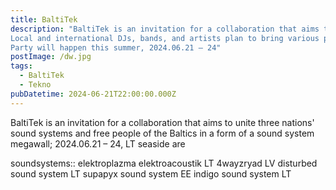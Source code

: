 ```yaml
---
title: BaltiTek
description: "BaltiTek is an invitation for a collaboration that aims to unite three nations' sound systems and free people of the Baltics in a form of a sound system megawall;
Local and international DJs, bands, and artists plan to bring various performances spanning over the genres of Tekno, Drum and Bass, Jungle, Breakcore, Punk and more.
Party will happen this summer, 2024.06.21 – 24"
postImage: /dw.jpg
tags:
  - BaltiTek
  - Tekno
pubDatetime: 2024-06-21T22:00:00.000Z
---
```


BaltiTek is an invitation for a collaboration that aims to unite three nations' sound systems and free people of the Baltics in a form of a sound system megawall; 2024.06.21 – 24, LT seaside are

soundsystems::
elektroplazma elektroacoustik LT
4wayzryad LV
disturbed sound system LT
supapyx sound system EE
indigo sound system LT
